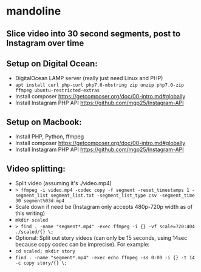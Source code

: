 # mandoline

## Slice video into 30 second segments, post to Instagram over time

## Setup on Digital Ocean:
- DigitalOcean LAMP server (really just need Linux and PHP)
- `apt install curl php-curl php7.0-mbstring zip unzip php7.0-zip ffmpeg ubuntu-restricted-extras` 
- Install composer https://getcomposer.org/doc/00-intro.md#globally
- Install Instagram PHP API https://github.com/mgp25/Instagram-API

## Setup on Macbook:
- Install PHP, Python, ffmpeg
- Install composer https://getcomposer.org/doc/00-intro.md#globally
- Install Instagram PHP API https://github.com/mgp25/Instagram-API

## Video splitting:
- Split video (assuming it's ./video.mp4)
- `> ffmpeg -i video.mp4 -codec copy -f segment -reset_timestamps 1 -segment_list segment_list.txt -segment_list_type csv -segment_time 30 segment%03d.mp4`
- Scale down if need be (Instagram only accepts 480p-720p width as of this writing)
- `mkdir scaled`
- `> find . -name "segment*.mp4" -exec ffmpeg -i {} -vf scale=720:404 ./scaled/{} \;`
- Optional: Split out story videos (can only be 15 seconds, using 14sec because copy codec can be imprecise). For example:
- `cd scaled; mkdir story`
- `find . -name "segment*.mp4" -exec echo ffmpeg -ss 0:00 -i {} -t 14 -c copy story/{} \;`
